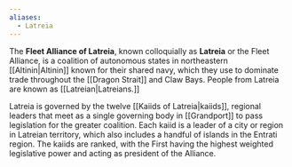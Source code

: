 ```yaml
---
aliases:
  - Latreia
---
```

The **Fleet Alliance of Latreia**, known colloquially as **Latreia** or the Fleet Alliance, is a coalition of autonomous states in northeastern [[Altinin|Altinin]] known for their shared navy, which they use to dominate trade throughout the [[Dragon Strait]] and Claw Bays. People from Latreia are known as [[Latreian|Latreians.]]

Latreia is governed by the twelve [[Kaiids of Latreia|kaiids]], regional leaders that meet as a single governing body in [[Grandport]] to pass legislation for the greater coalition. Each kaiid is a leader of a city or region in Latreian territory, which also includes a handful of islands in the Entrati region. The kaiids are ranked, with the First having the highest weighted legislative power and acting as president of the Alliance.
